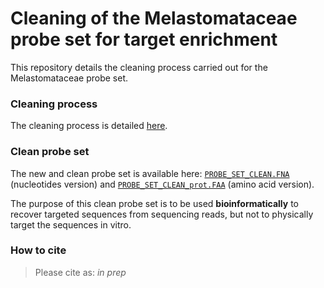 Cleaning of the Melastomataceae probe set for target enrichment
================

<!-- README.md is generated from README.Rmd. Please edit that file -->

This repository details the cleaning process carried out for the
Melastomataceae probe set.

### Cleaning process

The cleaning process is detailed [here](Probe_set_cleaning_final.md).

### Clean probe set

The new and clean probe set is available here:
[`PROBE_SET_CLEAN.FNA`](CLEAN_PROBE_SET/PROBE_SET_CLEAN.FNA)
(nucleotides version) and
[`PROBE_SET_CLEAN_prot.FAA`](CLEAN_PROBE_SET/PROBE_SET_CLEAN_prot.FAA)
(amino acid version).

The purpose of this clean probe set is to be used **bioinformatically**
to recover targeted sequences from sequencing reads, but not to
physically target the sequences in vitro.

### How to cite

> Please cite as: *in prep*
